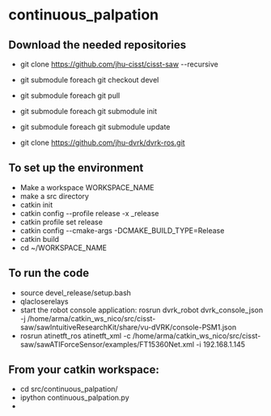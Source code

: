# continuous_palpation

## Download the needed repositories
* git clone https://github.com/jhu-cisst/cisst-saw --recursive
* git submodule foreach git checkout devel
* git submodule foreach git pull
* git submodule foreach git submodule init
* git submodule foreach git submodule update

* git clone https://github.com/jhu-dvrk/dvrk-ros.git


## To set up the environment
* Make a workspace WORKSPACE_NAME
* make a src directory
* catkin init
* catkin config --profile release -x _release
* catkin profile set release
* catkin config --cmake-args -DCMAKE_BUILD_TYPE=Release
* catkin build
* cd ~/WORKSPACE_NAME

## To run the code
* source devel_release/setup.bash
* qlacloserelays
* start the robot console application: rosrun dvrk_robot dvrk_console_json -j /home/arma/catkin_ws_nico/src/cisst-saw/sawIntuitiveResearchKit/share/vu-dVRK/console-PSM1.json
* rosrun atinetft_ros atinetft_xml -c /home/arma/catkin_ws_nico/src/cisst-saw/sawATIForceSensor/examples/FT15360Net.xml -i 192.168.1.145
## From your catkin workspace:
* cd src/continuous_palpation/
* ipython continuous_palpation.py 
* 
